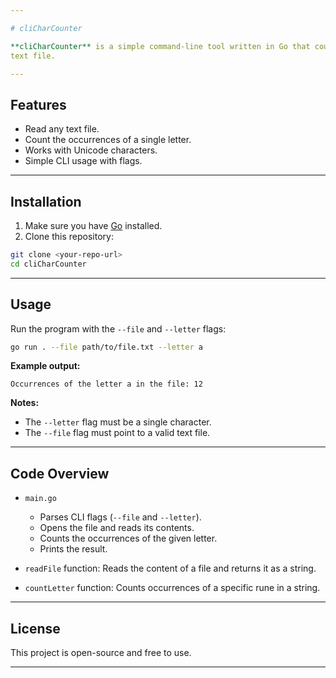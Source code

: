 ```yaml
---

# cliCharCounter

**cliCharCounter** is a simple command-line tool written in Go that counts the occurrences of a specific letter in a
text file.

---
```


## **Features**

* Read any text file.
* Count the occurrences of a single letter.
* Works with Unicode characters.
* Simple CLI usage with flags.

---

## **Installation**

1. Make sure you have [Go](https://golang.org/dl/) installed.
2. Clone this repository:

```bash
git clone <your-repo-url>
cd cliCharCounter
```

---

## **Usage**

Run the program with the `--file` and `--letter` flags:

```bash
go run . --file path/to/file.txt --letter a
```

**Example output:**

```
Occurrences of the letter a in the file: 12
```

**Notes:**

* The `--letter` flag must be a single character.
* The `--file` flag must point to a valid text file.

---

## **Code Overview**

* `main.go`

    * Parses CLI flags (`--file` and `--letter`).
    * Opens the file and reads its contents.
    * Counts the occurrences of the given letter.
    * Prints the result.
* `readFile` function: Reads the content of a file and returns it as a string.
* `countLetter` function: Counts occurrences of a specific rune in a string.

---

## **License**

This project is open-source and free to use.

---
